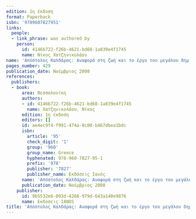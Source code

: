 ```yaml
---
edition: 1η έκδοση
format: Paperback
isbn: '9789607827951'
links:
  people:
  - link_phrase: was authored by
    person:
      id: 4146b722-f26b-4621-bd68-1a839e4f1745
      name: Νίκος Χατζηνικολάου
name: 'Απόστολος Καλδάρας: Αναφορά στη ζωή και το έργο του μεγάλου δημιουργού'
pages_number: 429
publication_date: Νοέμβριος 2008
references:
  publishers:
  - book:
      area: Θεσσαλονίκη
      authors:
      - id: 4146b722-f26b-4621-bd68-1a839e4f1745
        name: Χατζηνικολάου, Νίκος
      edition: 1η έκδοση
      editors: []
      id: ae4ec9f4-f991-474a-8c00-b467dbea1bdc
      isbn:
        article: '95'
        check_digit: '1'
        group: '960'
        group_name: Greece
        hyphenated: 978-960-7827-95-1
        prefix: '978'
        publisher: '7827'
        publisher_name: Εκδόσεις Ιανός
      name: 'Απόστολος Καλδάρας: Αναφορά στη ζωή και το έργο του μεγάλου δημιουργού'
      publication_date: Νοέμβριος 2008
    publisher:
      id: 9b5532e6-093d-4266-979d-643a140e9876
      name: Εκδόσεις IANOS
title: 'Απόστολος Καλδάρας: Αναφορά στη ζωή και το έργο του μεγάλου δημιουργού'
---
```


